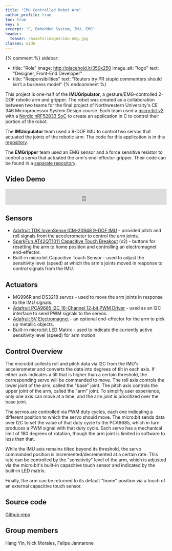 ```yaml
---
title: "IMU Controlled Robot Arm"
author_profile: true
toc: true
key: 6
excerpt: "C, Embedded System, IMU, EMG"
header:
  teaser: /assets/images/imu-emg.jpg
classes: wide
---
```


{% comment %} 
sidebar:
  - title: "Role"
    image: http://placehold.it/350x250
    image_alt: "logo"
    text: "Designer, Front-End Developer"
  - title: "Responsibilities"
    text: "Reuters try PR stupid commenters should isn't a business model"
{% endcomment %} 

This project is one-half of the **IMUGripulator**, a gesture/EMG-controlled 2-DOF robotic arm and gripper. The robot was created as a collaboration between two teams for the final project of Northwestern University's CE 346 Microprocessor System Design course. Each team used a [micro:bit v2](https://tech.microbit.org/hardware/2-0-revision/) with a [Nordic nRF52833 SoC](https://www.nordicsemi.com/Products/nRF52833) to create an application in C to control their portion of the robot.

The **IMUnipulator** team used a 9-DOF IMU to control two servos that actuated the joints of the robotic arm. The code for this application is in this [repository](https://github.com/hang-yin/IMUnipulator).

The **EMGripper** team used an EMG sensor and a force sensitive resistor to control a servo that actuated the arm's end-effector gripper. Their code can be found in a [separate repository](https://github.com/katie-hughes/emgripper).

## Video Demo
<iframe
    width="100%"
    height="50px"
    src="https://www.youtube.com/embed/lZlIVSBJQCs"
    frameborder="0"
    allow="autoplay; encrypted-media"
    allowfullscreen
>
</iframe>

## Sensors
- [Adafruit TDK InvenSense ICM-20948 9-DOF IMU](https://learn.adafruit.com/adafruit-tdk-invensense-icm-20948-9-dof-imu) - provided pitch and roll signals from the accelerometer to control the arm joints.
- [SparkFun AT42QT1011 Capacitive Touch Breakout](https://www.sparkfun.com/products/14520) (x2) - buttons for resetting the arm to home position and controlling an electromagnet end-effector.
- Built-in micro:bit Capacitive Touch Sensor - used to adjust the sensitivity level (speed) at which the arm's joints moved in response to control signals from the IMU.

## Actuators
- MG996R and DS3218 servos - used to move the arm joints in response to the IMU signals.
- [Adafruit PCA9685 I2C 16-Channel 12-bit PWM Driver](https://www.adafruit.com/product/815) - used as an I2C interface to send PWM signals to the servos.
- [Adafruit 5V Electromagnet](https://www.adafruit.com/product/3872) - an optional end-effector for the arm to pick up metallic objects.
- Built-in micro:bit LED Matrix - used to indicate the currently active sensitivity level (speed) for arm motion

## Control Overview
The micro:bit collects roll and pitch data via I2C from the IMU's accelerometer and converts the data into degrees of tilt in each axis. If either axis indicates a tilt that is higher than a certain threshold, the corresponding servo will be commanded to move. The roll axis controls the lower joint of the arm, called the "base" joint. The pitch axis controls the upper joint of the arm, called the "arm" joint. To simplify user experience, only one axis can move at a time, and the arm joint is prioritized over the base joint.

The servos are controlled via PWM duty cycles, each one indicating a different position to which the servo should move. The micro:bit sends data over I2C to set the value of that duty cycle to the PCA9685, which in turn produces a PWM signal with that duty cycle. Each servo has a mechanical limit of 180 degrees of rotation, though the arm joint is limited in software to less than that.

While the IMU axis remains tilted beyond its threshold, the servo commanded position is incremented/decremented at a certain rate. This rate can be controlled by the "sensitivity" level of the arm, which is adjusted via the micro:bit's built-in capacitive touch sensor and indicated by the built-in LED matrix.

Finally, the arm can be returned to its default "home" position via a touch of an external capacitive touch sensor.

## Source code
[Github repo](https://github.com/hang-yin/IMUnipulator)

## Group members
Hang Yin, Nick Morales, Felipe Jannarone